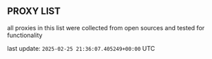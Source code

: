 ## PROXY LIST

all proxies in this list were collected from open sources and tested for functionality

last update: `2025-02-25 21:36:07.405249+00:00` UTC